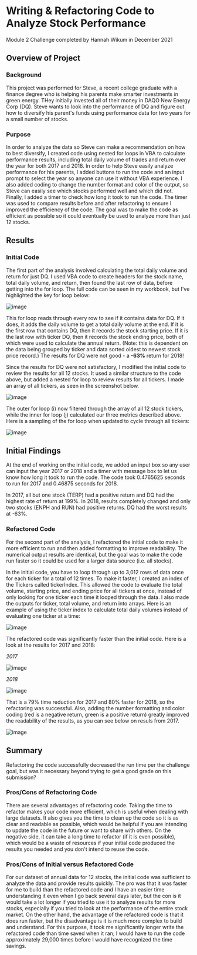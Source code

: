 # Writing & Refactoring Code to Analyze Stock Performance
Module 2 Challenge completed by Hannah Wikum in December 2021

## Overview of Project
### Background
This project was performed for Steve, a recent college graduate with a finance degree who is helping his parents make smarter investments in green energy. THey initially invested all of their money in DAQO New Energy Corp (DQ). Steve wants to look into the performance of DQ and figure out how to diversify his parent's funds using performance data for two years for a small number of stocks.

### Purpose
In order to analyze the data so Steve can make a recommendation on how to best diversify, I created code using nested for loops in VBA to calculate performance results, including total daily volume of trades and return over the year for both 2017 and 2018. In order to help Steve easily analyze performance for his parents, I added buttons to run the code and an input prompt to select the year so anyone can use it without VBA experience. I also added coding to change the number format and color of the output, so Steve can easily see which stocks performed well and which did not. Finally, I added a timer to check how long it took to run the code. The timer was used to compare results before and after refactoring to ensure I improved the efficiency of the code. The goal was to make the code as efficient as possible so it could eventually be used to analyze more than just 12 stocks.

## Results
### Initial Code
The first part of the analysis involved calculating the total daily volume and return for just DQ. I used VBA code to create headers for the stock name, total daily volume, and return, then found the last row of data, before getting into the for loop. The full code can be seen in my workbook, but I've highlighted the key for loop below:

![image](https://user-images.githubusercontent.com/93058069/147305593-56b52353-2e01-45b5-9e64-ad269a3cfa1b.png)

This for loop reads through every row to see if it contains data for DQ. If it does, it adds the daily volume to get a total daily volume at the end. If it is the first row that contains DQ, then it records the stock starting price. If it is the last row with ticker DQ, then it records the stock ending price, both of which were used to calculate the annual return. (Note: this is dependent on the data being grouped by ticker and data sorted oldest to newest stock price record.) The results for DQ were not good - a **-63%** return for 2018!

Since the results for DQ were not satisfactory, I modified the initial code to review the results for all 12 stocks. It used a similar structure to the code above, but added a nested for loop to review results for all tickers. I made an array of all tickers, as seen in the screenshot below.

![image](https://user-images.githubusercontent.com/93058069/147305923-ecf116bc-c9ce-4ead-8775-4bca36910eb3.png)

The outer for loop (i) now filtered through the array of all 12 stock tickers, while the inner for loop (j) calculated our three metrics described above. Here is a sampling of the for loop when updated to cycle through all tickers:

![image](https://user-images.githubusercontent.com/93058069/147306072-64128f15-c991-459b-b7f2-050ea6868ae5.png)

## Initial Findings
At the end of working on the initial code, we added an input box so any user can input the year 2017 or 2018 and a timer with message box to let us know how long it took to run the code. The code took 0.4765625 seconds to run for 2017 and 0.46875 seconds for 2018.

In 2017, all but one stock (TERP) had a positive return and DQ had the highest rate of return at 199%. In 2018, results completely changed and only two stocks (ENPH and RUN) had positive returns. DQ had the worst results at -63%.

### Refactored Code
For the second part of the analysis, I refactored the initial code to make it more efficient to run and then added formatting to improve readability. The numerical output results are identical, but the goal was to make the code run faster so it could be used for a larger data source (i.e. all stocks).

In the initial code, you have to loop through up to 3,012 rows of data once for each ticker for a total of 12 times. To make it faster, I created an index of the Tickers called tickerIndex. This allowed the code to evaluate the total volume, starting price, and ending price for all tickers at once, instead of only looking for one ticker each time it looped through the data. I also made the outputs for ticker, total volume, and return into arrays. Here is an example of using the ticker index to calculate total daily volumes instead of evaluating one ticker at a time:

![image](https://user-images.githubusercontent.com/93058069/147307194-9d03fd06-a2ff-49a4-88bc-541f87c3a810.png)

The refactored code was significantly faster than the initial code. Here is a look at the results for 2017 and 2018:

_2017_

![image](https://user-images.githubusercontent.com/93058069/147307621-8f8dac8a-8dce-4bfa-a387-e3c6af5501ee.png)

_2018_

![image](https://user-images.githubusercontent.com/93058069/147307574-40fbb240-fc4f-4ec9-83f1-8e9dee598270.png)

That is a 79% time reduction for 2017 and 80% faster for 2018, so the refactoring was successful. Also, adding the number formatting and color coding (red is a negative return, green is a positive return) greatly improved the readability of the results, as you can see below on resuls from 2017.

![image](https://user-images.githubusercontent.com/93058069/147307886-aacf50be-358a-45be-a4c7-577ad0e66e2f.png)

## Summary
Refactoring the code successfully decreased the run time per the challenge goal, but was it necessary beyond trying to get a good grade on this submission?

### Pros/Cons of Refactoring Code
There are several advantages of refactoring code. Taking the time to refactor makes your code more efficient, which is useful when dealing with large datasets. It also gives you the time to clean up the code so it is as clear and readable as possible, which would be helpful if you are intending to update the code in the future or want to share with others. On the negative side, it can take a long time to refactor (if it is even possible), which would be a waste of resources if your initial code produced the results you needed and you don't intend to reuse the code.

### Pros/Cons of Initial versus Refactored Code
For our dataset of annual data for 12 stocks, the initial code was sufficient to analyze the data and provide results quickly. The pro was that it was faster for me to build than the refactored code and I have an easier time understanding it even when I go back several days later, but the con is it would take a lot longer if you tried to use it to analyze results for more stocks, especially if you tried to look at the performance of the entire stock market. On the other hand, the advantage of the refactored code is that it does run faster, but the disadvantage is it is much more complex to build and understand. For this purpose, it took me significantly longer write the refactored code than time saved when it ran; I would have to run the code approximately 29,000 times before I would have recognized the time savings.

